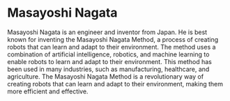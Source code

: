 # Masayoshi Nagata

Masayoshi Nagata is an engineer and inventor from Japan. He is best known for inventing the Masayoshi Nagata Method, a process of creating robots that can learn and adapt to their environment. The method uses a combination of artificial intelligence, robotics, and machine learning to enable robots to learn and adapt to their environment. This method has been used in many industries, such as manufacturing, healthcare, and agriculture. The Masayoshi Nagata Method is a revolutionary way of creating robots that can learn and adapt to their environment, making them more efficient and effective.

